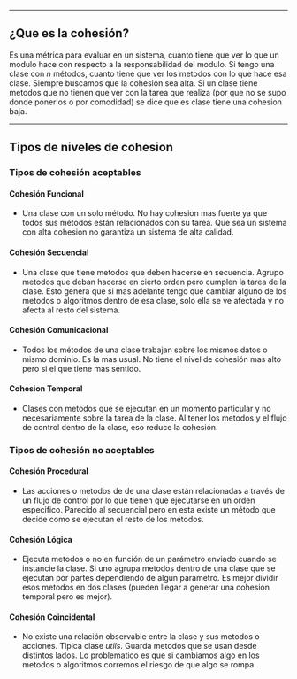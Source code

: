 
---
## ¿Que es la cohesión?
Es una métrica para evaluar en un sistema, cuanto tiene que ver lo que un modulo hace con respecto a la responsabilidad del modulo. Si tengo una clase con $n$ métodos, cuanto tiene que ver los metodos con lo que hace esa clase.
Siempre buscamos que la cohesion sea alta. Si un clase tiene metodos que no tienen que ver con la tarea que realiza (por que no se supo donde ponerlos o por comodidad) se dice que es clase tiene una cohesion baja.

---
## Tipos de niveles de cohesion

### Tipos de cohesión aceptables
#### Cohesión Funcional
- Una clase con un solo método. No hay cohesion mas fuerte ya que todos sus métodos están relacionados con su tarea. Que sea un sistema con alta cohesion no garantiza un sistema de alta calidad.
#### Cohesión Secuencial
- Una clase que tiene metodos que deben hacerse en secuencia. Agrupo metodos que deban hacerse en cierto orden pero cumplen la tarea de la clase. Esto genera que si mas adelante tengo que cambiar alguno de los metodos o algoritmos dentro de esa clase, solo ella se ve afectada y no afecta al resto del sistema.
#### Cohesión Comunicacional
 - Todos los métodos de una clase trabajan sobre los mismos datos o mismo dominio. Es la mas usual. No tiene el nivel de cohesión mas alto pero si el que tiene mas sentido.
#### Cohesion Temporal
- Clases con metodos que se ejecutan en un momento particular y no necesariamente sobre la tarea de la clase. Al tener los metodos y el flujo de control dentro de la clase, eso reduce la cohesión.

### Tipos de cohesión no aceptables
#### Cohesión Procedural
- Las acciones o metodos de de una clase están relacionadas a través de un flujo de control por lo que tienen que ejecutarse en un orden especifico. Parecido al secuencial pero en esta existe  un método que decide como se ejecutan el resto de los métodos.
#### Cohesión Lógica
- Ejecuta metodos o no en función de un parámetro enviado cuando se instancie la clase. Si uno agrupa metodos dentro de una clase que se ejecutan por partes dependiendo de algun parametro. Es mejor dividir esos metodos en dos clases (pueden llegar a generar una cohesión temporal pero es mejor).
#### Cohesión Coincidental
- No existe una relación observable entre la clase y sus metodos o acciones. Tipica clase *utils*. Guarda metodos que se usan desde distintos lados. Lo problematico es que si cambiamos algo en los metodos o algoritmos corremos el riesgo de que algo se rompa.

